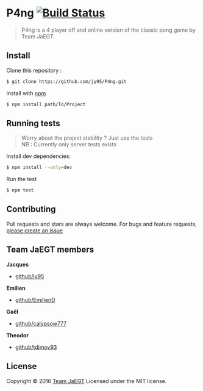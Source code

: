 # P4ng [![Build Status](https://travis-ci.org/jy95/P4ng.svg?branch=master)](https://travis-ci.org/jy95/P4ng)
> P4ng is a 4 player off and online version of the classic pong game by Team JaEGT.

## Install

Clone this repository :

```sh
$ git clone https://github.com/jy95/P4ng.git
```
Install with [npm](https://www.npmjs.com/)
```sh
$ npm install path/To/Project
```
## Running tests

> Worry about the project stability ? Just use the tests  
> NB :  Currently only server tests exists 

Install dev dependencies:

```sh
$ npm install --only=dev
```
Run the test 
```sh
$ npm test
```
## Contributing

Pull requests and stars are always welcome. For bugs and feature requests, [please create an issue](https://github.com/jy95/P4ng/issues)

## Team JaEGT members

**Jacques**

* [github/jy95](https://github.com/jy95)

**Emilien**

* [github/EmilienD](https://github.com/EmilienD)

**Gaël**

* [github/calypsow777](https://github.com/calypsow777)

**Theodor**

* [github/tdimov93](https://github.com/tdimov93)

## License

Copyright © 2016 [Team JaEGT](https://github.com/jy95/P4ng)
Licensed under the MIT license.
